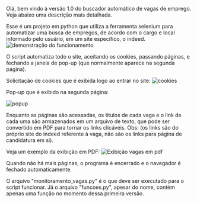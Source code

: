 Olá, bem vindo à versão 1.0 do buscador automático de vagas de emprego. Veja abaixo uma descrição mais detalhada.

Esse é um projeto em python que utiliza a ferramenta selenium para automatizar uma busca de empregos, de acordo com o cargo e local informado pelo usuário, em um site específico, o indeed.
![demonstração do funcionamento](https://github.com/daniel-antunes-da-silva/bot-vagas-de-emprego/assets/132831685/e456a92c-7d16-48d2-bd04-5be819ee0d01)

O script automatiza todo o site, aceitando os cookies, passando páginas, e fechando a janela de pop-up (que normalmente aparece na segunda página).

Solicitação de cookies que é exibida logo ao entrar no site:
![cookies](https://github.com/daniel-antunes-da-silva/bot-vagas-de-emprego/assets/132831685/d8c63aca-b173-4a50-941d-5c757504e045)

Pop-up que é exibido na segunda página:

![popup](https://github.com/daniel-antunes-da-silva/bot-vagas-de-emprego/assets/132831685/cd988a96-5863-4814-aeaa-973b8309f463)

Enquanto as páginas são acessadas, os titulos de cada vaga e o link de cada uma são armazenados em um arquivo de texto, que pode ser convertido em PDF para tornar os links clicáveis.
Obs: (os links são do próprio site do indeed referente à vaga, não são os links para página de candidatura em si).

Veja um exemplo da exibição em PDF:
![Exibição vagas em pdf](https://github.com/daniel-antunes-da-silva/bot-vagas-de-emprego/assets/132831685/10acbb44-3131-4973-a49f-82d7316162ed)

Quando não há mais páginas, o programa é encerrado e o navegador é fechado automaticamente.

O arquivo "monitoramento_vagas.py" é o que deve ser executado para o script funcionar. Já o arquivo "funcoes.py", apesar do nome, contém apenas uma função no momento dessa primeira versão.
